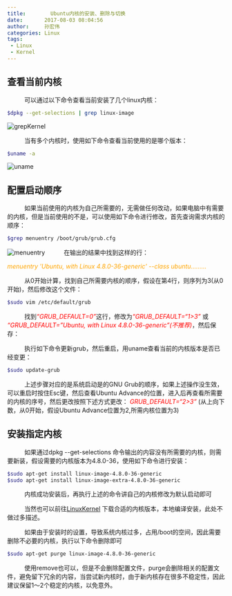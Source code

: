 ```yaml
---
title:        Ubuntu内核的安装、删除与切换
date:       2017-08-03 08:04:56
author:     孙宏伟
categories: Linux
tags:
 - Linux
 - Kernel
---
```


## 查看当前内核
&ensp; &ensp;&ensp; &ensp; 可以通过以下命令查看当前安装了几个linux内核：
```bash
$dpkg --get-selections | grep linux-image
```
![grepKernel](grepKernel.png) 

&ensp; &ensp;&ensp; &ensp; 当有多个内核时，使用如下命令查看当前使用的是哪个版本：
```bash
$uname -a
```
![uname](uname.png) 

## 配置启动顺序
&ensp; &ensp;&ensp; &ensp; 如果当前使用的内核为自己所需要的，无需做任何改动，如果电脑中有需要的内核，但是当前使用的不是，可以使用如下命令进行修改，首先查询需求内核的顺序：
```bash
$grep menuentry /boot/grub/grub.cfg 
```
![menuentry](menuentry.png) 
&ensp; &ensp;&ensp; &ensp; 在输出的结果中找到这样的行：

<em style="color:orange">menuentry 'Ubuntu, with Linux 4.8.0-36-generic' --class ubuntu.........</em>


&ensp; &ensp;&ensp; &ensp; 从0开始计算，找到自己所需要内核的顺序，假设在第4行，则序列为3(从0开始)，然后修改这个文件：
```bash
$sudo vim /etc/default/grub 
```
&ensp; &ensp;&ensp; &ensp; 找到<em style="color:red">“GRUB_DEFAULT=0”</em>这行，修改为<em style="color:red">“GRUB_DEFAULT=“1>3”</em>
或 <em style="color:red"> “GRUB_DEFAULT=”Ubuntu, with Linux 4.8.0-36-generic”(不推荐)</em>，然后保存：


&ensp; &ensp;&ensp; &ensp; 执行如下命令更新grub，然后重启，用uname查看当前的内核版本是否已经变更：
```bash
$sudo update-grub
```
&ensp; &ensp;&ensp; &ensp; 上述步骤对应的是系统启动是的GNU Grub的顺序，如果上述操作没生效，可以重启时按住Esc键，然后查看Ubuntu Advance的位置，进入后再查看所需要的内核的序号，然后更改按照下述方式更改：
<em style="color:red">GRUB_DEFAULT=“2>3”</em>
(从上向下数，从0开始，假设Ubuntu Advance位置为2,所需内核位置为3)

## 安装指定内核
&ensp; &ensp;&ensp; &ensp; 如果通过dpkg --get-selections 命令输出的内容没有所需要的内核，则需要新装，假设需要的内核版本为4.8.0-36，使用如下命令进行安装：
```bash
$sudo apt-get install linux-image-4.8.0-36-generic 
$sudo apt-get install linux-image-extra-4.8.0-36-generic
```
&ensp; &ensp;&ensp; &ensp; 内核成功安装后，再执行上述的命令讲自己的内核修改为默认启动即可

&ensp; &ensp;&ensp; &ensp; 当然也可以前往[LinuxKernel](https://mirrors.edge.kernel.org/pub/linux/kernel/) 下载合适的内核版本，本地编译安装，此处不做过多描述。

&ensp; &ensp;&ensp; &ensp; 如果由于安装时的设置，导致系统内核过多，占用/boot的空间，因此需要删除不必要的内核，执行以下命令删除即可    
```bash
$sudo apt-get purge linux-image-4.8.0-36-generic 
```
&ensp; &ensp;&ensp; &ensp; 使用remove也可以，但是不会删除配置文件，purge会删除相关的配置文件，避免留下冗余的内容，当尝试新内核时，由于新内核存在很多不稳定性，因此建议保留1～2个稳定的内核，以免意外。
